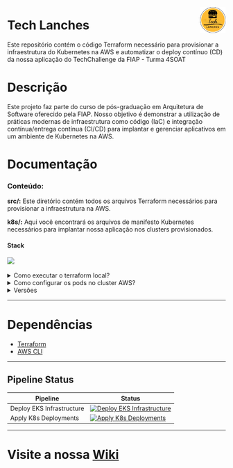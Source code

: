 <p dir="auto"><img src="https://github.com/g12-4soat/tech-lanches/blob/main/src/TechLanches/Adapter/Driver/TechLanches.Adapter.API/wwwroot/SwaggerUI/images/android-chrome-192x192.png" alt="TECHLANCHES" title="TECHLANCHES" align="right" height="60" style="max-width: 100%;"></p>

# Tech Lanches

Este repositório contém o código Terraform necessário para provisionar a infraestrutura do Kubernetes na AWS e automatizar o deploy contínuo (CD) da nossa aplicação do TechChallenge da FIAP - Turma 4SOAT

# Descrição

Este projeto faz parte do curso de pós-graduação em Arquitetura de Software oferecido pela FIAP. Nosso objetivo é demonstrar a utilização de práticas modernas de infraestrutura como código (IaC) e integração contínua/entrega contínua (CI/CD) para implantar e gerenciar aplicativos em um ambiente de Kubernetes na AWS.

# Documentação

<h3 tabindex="-1" dir="auto" data-react-autofocus="true">Conteúdo:</h3>
<p><strong>src/:</strong> Este diretório contém todos os arquivos Terraform necessários para provisionar a infraestrutura na AWS.</p>
<p><strong>k8s/:</strong> Aqui você encontrará os arquivos de manifesto Kubernetes necessários para implantar nossa aplicação nos clusters provisionados.</p>

<h4 tabindex="-1" dir="auto" data-react-autofocus="true">Stack</h4>

<p>
  <a target="_blank" rel="noopener noreferrer nofollow"    href="https://camo.githubusercontent.com/1abb14acdc9dcccddb39323c0290e82a10e8883706f9bad00764ec0da3858818/68747470733a2f2f696d672e736869656c64732e696f2f62616467652f7465727261666f726d2d2532333538333543432e7376673f7374796c653d666f722d7468652d6261646765266c6f676f3d7465727261666f726d266c6f676f436f6c6f723d7768697465"><img src="https://camo.githubusercontent.com/1abb14acdc9dcccddb39323c0290e82a10e8883706f9bad00764ec0da3858818/68747470733a2f2f696d672e736869656c64732e696f2f62616467652f7465727261666f726d2d2532333538333543432e7376673f7374796c653d666f722d7468652d6261646765266c6f676f3d7465727261666f726d266c6f676f436f6c6f723d7768697465" data-canonical-src="https://img.shields.io/badge/terraform-%235835CC.svg?style=for-the-badge&logo=terraform&logoColor=white" style="max-width: 100%;"></a>
</p>

<details>
  <summary>Como executar o terraform local?</summary>
  
## Executando o Projeto
O procedimento para executar o Terraform local é simples e leva poucos passos: 

1. Clone o repositório: _[https://github.com/g12-4soat/techlanches-infra-k8s](https://github.com/g12-4soat/techlanches-infra-k8s.git)_
 
1. Abra a pasta via linha de comando no diretório escolhido no **passo 1**. _Ex.: c:\> cd “c:/techlanches-infra-k8s”_

## Rodando Terraform

Da raiz do repositório, entre no diretório ./src (onde se encontram todos os scripts Terraform), e execute os seguintes comandos no terminal:

### Iniciando o Terraform 
> c:\techlanches-infra-k8s/src/terraform> terraform init

### Validando script Terraform
> c:\techlanches-infra-k8s/src/terraform> terraform validate

### Verificando plano de implantação do script 
> c:\techlanches-infra-k8s/src/terraform> terraform plan

### Aplicando plano de implantação do script 
> c:\techlanches-infra-k8s> terraform apply

</details>

<details>
  <summary>Como configurar os pods no cluster AWS?</summary>
  
## Instalar AWS CLI
 Certifique-se de ter o AWS CLI instalado e configurado em seu sistema. Você pode baixá-lo e instalá-lo seguindo as instruções fornecidas em _[AWS CLI Installation.](https://docs.aws.amazon.com/cli/latest/userguide/getting-started-install.html)_

## Configurar o AWS CLI
 Após a instalação, você precisa configurar o AWS CLI com suas credenciais. Isso pode ser feito executando o comando aws configure no seu terminal e fornecendo as credenciais da AWS quando solicitado. Certifique-se de configurar o AWS CLI com as credenciais que têm permissões para acessar o cluster EKS.

## Configurar o kubectl
O kubectl é uma ferramenta de linha de comando usada para interagir com clusters Kubernetes. Você precisa configurá-lo para acessar o cluster EKS. Isso pode ser feito executando o comando aws eks update-kubeconfig com o nome do seu cluster e a região onde ele está localizado. Por exemplo: aws eks update-kubeconfig --name <NOME_DO_CLUSTER_EKS> --region <REGIÃO>

## Verificar a conexão
Após configurar o kubectl, você pode verificar se está conectado ao cluster corretamente executando um comando como kubectl get nodes. Isso deve retornar uma lista dos nós (nodes) no seu cluster EKS.

## Executar apply Kubernetes
Da raiz do repositório, entre no diretório _**./k8s**_ _(onde se encontram todos os manifestos .yaml para execução no kubernetes)_, dê um duplo clique no arquivo "apply-all.sh" ou execute o seguinte comando no terminal:

### Windows 
> PS c:\tech-lanches\k8s> sh apply-all.sh

### Unix Systems (Linux distros | MacOS)
> $ exec apply-all.sh
> 
</details>

<details>
  <summary>Versões</summary>

## Software
- Terraform - >= 0.13
</details>

---
# Dependências
- [Terraform](https://www.terraform.io/)
- [AWS CLI](https://docs.aws.amazon.com/cli/latest/userguide/getting-started-install.html)

---
## Pipeline Status
| Pipeline | Status |
| --- | --- | 
| Deploy EKS Infrastructure| [![Deploy EKS Infrastructure](https://github.com/g12-4soat/techlanches-infra-k8s/actions/workflows/pipeline.yml/badge.svg)](https://github.com/g12-4soat/techlanches-infra-k8s/actions/workflows/pipeline.yml)
|Apply K8s Deployments| [![Apply K8s Deployments](https://github.com/g12-4soat/techlanches-infra-k8s/actions/workflows/deployments.yml/badge.svg)](https://github.com/g12-4soat/techlanches-infra-k8s/actions/workflows/deployments.yml)
---
# Visite a nossa [Wiki](https://github.com/g12-4soat/tech-lanches/wiki)
